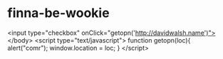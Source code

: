 finna-be-wookie
===============

&lt;input type="checkbox" onClick="getopn('http://davidwalsh.name')"> &lt;/body> &lt;script type="text/javascript"> function getopn(loc){ alert("comr"); window.location = loc; } &lt;/script>
